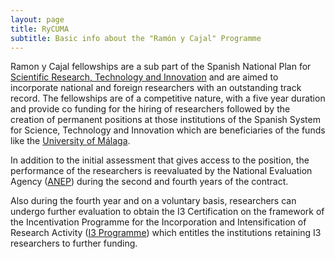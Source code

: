 ```yaml
---
layout: page
title: RyCUMA
subtitle: Basic info about the "Ramón y Cajal" Programme
---
```


Ramon y Cajal fellowships are a sub part of the Spanish National Plan for [Scientific Research, Technology and Innovation](http://www.idi.mineco.gob.es/portal/site/MICINN/menuitem.7eeac5cd345b4f34f09dfd1001432ea0/?vgnextoid=83b192b9036c2210VgnVCM1000001d04140aRCRD) and are aimed to incorporate national and foreign researchers with an outstanding track record. The fellowships are of a competitive nature, with a five year duration and provide co funding for the hiring of researchers followed by the creation of permanent positions at those institutions of the Spanish System for Science, Technology and Innovation which are beneficiaries of the funds like the [University of Málaga](http://www.uma.es).  

In addition to the initial assessment that gives access to the position, the performance of the researchers is reevaluated by the National Evaluation Agency ([ANEP](http://www.idi.mineco.gob.es/portal/site/MICINN/menuitem.26172fcf4eb029fa6ec7da6901432ea0/?vgnextoid=3d5167b99490f310VgnVCM1000001d04140aRCRD)) during the second and fourth years of the contract.  

Also during the fourth year and on a voluntary basis, researchers can undergo further evaluation to obtain the I3 Certification on the framework of the Incentivation Programme for the Incorporation and Intensification of Research Activity ([I3 Programme](http://www.idi.mineco.gob.es/portal/site/MICINN/menuitem.dbc68b34d11ccbd5d52ffeb801432ea0/?vgnextoid=28b5b76fb9bbf210VgnVCM1000001d04140aRCRD)) which entitles the institutions retaining I3 researchers to further funding.  

